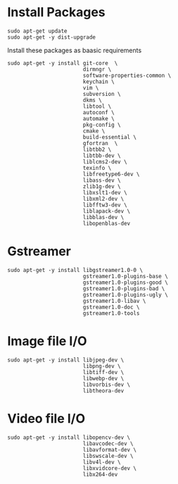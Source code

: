 
# Install Packages

    sudo apt-get update
    sudo apt-get -y dist-upgrade

Install these packages as baasic requirements

    sudo apt-get -y install git-core  \
                            dirmngr \
                            software-properties-common \
                            keychain \
                            vim \
                            subversion \
                            dkms \
                            libtool \
                            autoconf \
                            automake \
                            pkg-config \
                            cmake \
                            build-essential \
                            gfortran  \
                            libtbb2 \
                            libtbb-dev \
                            liblcms2-dev \
                            texinfo \
                            libfreetype6-dev \
                            libass-dev \
                            zlib1g-dev \
                            libxslt1-dev \
                            libxml2-dev \
                            libfftw3-dev \
                            liblapack-dev \
                            libblas-dev \
                            libopenblas-dev


# Gstreamer

    sudo apt-get -y install libgstreamer1.0-0 \
                            gstreamer1.0-plugins-base \
                            gstreamer1.0-plugins-good \
                            gstreamer1.0-plugins-bad \
                            gstreamer1.0-plugins-ugly \
                            gstreamer1.0-libav \
                            gstreamer1.0-doc \
                            gstreamer1.0-tools

# Image file I/O

    sudo apt-get -y install libjpeg-dev \
                            libpng-dev \
                            libtiff-dev \
                            libwebp-dev \
                            libvorbis-dev \
                            libtheora-dev
# Video file I/O

    sudo apt-get -y install libopencv-dev \
                            libavcodec-dev \
                            libavformat-dev \
                            libswscale-dev \
                            libv4l-dev \
                            libxvidcore-dev \
                            libx264-dev
